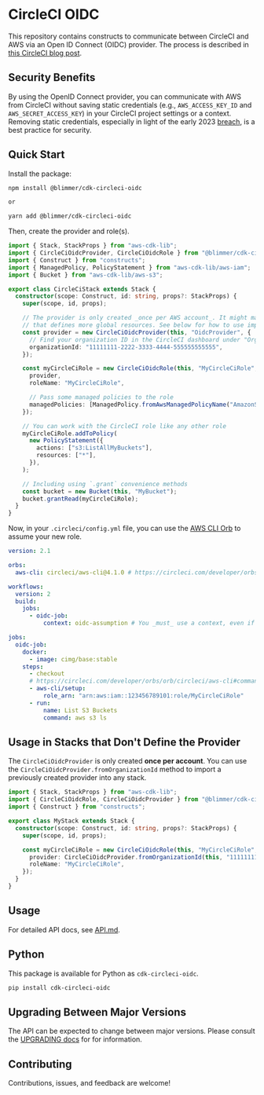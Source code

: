 # CircleCI OIDC

This repository contains constructs to communicate between CircleCI and AWS via an Open ID Connect (OIDC) provider. The
process is described in [this CircleCI blog post](https://circleci.com/blog/openid-connect-identity-tokens/).

## Security Benefits

By using the OpenID Connect provider, you can communicate with AWS from CircleCI without saving static credentials
(e.g., `AWS_ACCESS_KEY_ID` and `AWS_SECRET_ACCESS_KEY`) in your CircleCI project settings or a context. Removing static
credentials, especially in light of the early 2023 [breach](https://circleci.com/blog/jan-4-2023-incident-report/), is a
best practice for security.

## Quick Start

Install the package:

```bash
npm install @blimmer/cdk-circleci-oidc

or

yarn add @blimmer/cdk-circleci-oidc
```

Then, create the provider and role(s).

```typescript
import { Stack, StackProps } from "aws-cdk-lib";
import { CircleCiOidcProvider, CircleCiOidcRole } from "@blimmer/cdk-circleci-oidc";
import { Construct } from "constructs";
import { ManagedPolicy, PolicyStatement } from "aws-cdk-lib/aws-iam";
import { Bucket } from "aws-cdk-lib/aws-s3";

export class CircleCiStack extends Stack {
  constructor(scope: Construct, id: string, props?: StackProps) {
    super(scope, id, props);

    // The provider is only created _once per AWS account_. It might make sense to define this in a separate stack
    // that defines more global resources. See below for how to use import the provider in stacks that don't define it.
    const provider = new CircleCiOidcProvider(this, "OidcProvider", {
      // Find your organization ID in the CircleCI dashboard under "Organization Settings"
      organizationId: "11111111-2222-3333-4444-555555555555",
    });

    const myCircleCiRole = new CircleCiOidcRole(this, "MyCircleCiRole", {
      provider,
      roleName: "MyCircleCiRole",

      // Pass some managed policies to the role
      managedPolicies: [ManagedPolicy.fromAwsManagedPolicyName("AmazonS3ReadOnlyAccess")],
    });

    // You can work with the CircleCI role like any other role
    myCircleCiRole.addToPolicy(
      new PolicyStatement({
        actions: ["s3:ListAllMyBuckets"],
        resources: ["*"],
      }),
    );

    // Including using `.grant` convenience methods
    const bucket = new Bucket(this, "MyBucket");
    bucket.grantRead(myCircleCiRole);
  }
}
```

Now, in your `.circleci/config.yml` file, you can use the
[AWS CLI Orb](https://circleci.com/developer/orbs/orb/circleci/aws-cli) to assume your new role.

```yaml
version: 2.1

orbs:
  aws-cli: circleci/aws-cli@4.1.0 # https://circleci.com/developer/orbs/orb/circleci/aws-cli

workflows:
  version: 2
  build:
    jobs:
      - oidc-job:
          context: oidc-assumption # You _must_ use a context, even if it doesn't contain any secrets (see https://circleci.com/docs/openid-connect-tokens/#openid-connect-id-token-availability)

jobs:
  oidc-job:
    docker:
      - image: cimg/base:stable
    steps:
      - checkout
      # https://circleci.com/developer/orbs/orb/circleci/aws-cli#commands-setup
      - aws-cli/setup:
          role_arn: "arn:aws:iam::123456789101:role/MyCircleCiRole"
      - run:
          name: List S3 Buckets
          command: aws s3 ls
```

## Usage in Stacks that Don't Define the Provider

The `CircleCiOidcProvider` is only created **once per account**. You can use the
`CircleCiOidcProvider.fromOrganizationId` method to import a previously created provider into any stack.

```typescript
import { Stack, StackProps } from "aws-cdk-lib";
import { CircleCiOidcRole, CircleCiOidcProvider } from "@blimmer/cdk-circleci-oidc";
import { Construct } from "constructs";

export class MyStack extends Stack {
  constructor(scope: Construct, id: string, props?: StackProps) {
    super(scope, id, props);

    const myCircleCiRole = new CircleCiOidcRole(this, "MyCircleCiRole", {
      provider: CircleCiOidcProvider.fromOrganizationId(this, "11111111-2222-3333-4444-555555555555"),
      roleName: "MyCircleCiRole",
    });
  }
}
```

## Usage

For detailed API docs, see [API.md](/API.md).

## Python

This package is available for Python as `cdk-circleci-oidc`.

```bash
pip install cdk-circleci-oidc
```

## Upgrading Between Major Versions

The API can be expected to change between major versions. Please consult the [UPGRADING docs](/UPGRADING.md) for for
information.

## Contributing

Contributions, issues, and feedback are welcome!
